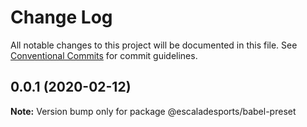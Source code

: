 # Change Log

All notable changes to this project will be documented in this file.
See [Conventional Commits](https://conventionalcommits.org) for commit guidelines.

## 0.0.1 (2020-02-12)

**Note:** Version bump only for package @escaladesports/babel-preset
